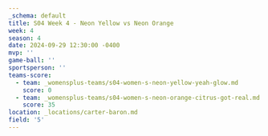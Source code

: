 ```yaml
---
_schema: default
title: S04 Week 4 - Neon Yellow vs Neon Orange
week: 4
season: 4
date: 2024-09-29 12:30:00 -0400
mvp: ''
game-ball: ''
sportsperson: ''
teams-score:
  - team: _womensplus-teams/s04-women-s-neon-yellow-yeah-glow.md
    score: 0
  - team: _womensplus-teams/s04-women-s-neon-orange-citrus-got-real.md
    score: 35
location: _locations/carter-baron.md
field: '5'
---
```


